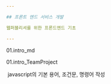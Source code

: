 ```yaml
---

## 프론트 엔드 서비스 개발

웹퍼블리셔를 위한 프론드엔드 기초

---
```


01.intro_md 

01.intro_TeamProject

​	javascript의 기본 용어, 조건문, 명령어 작성



​	